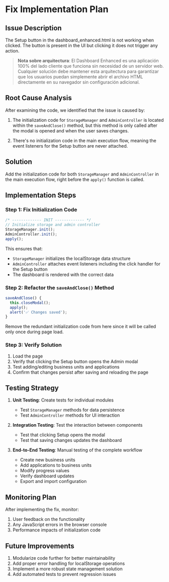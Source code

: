 # Fix Implementation Plan

## Issue Description
The Setup button in the dashboard_enhanced.html is not working when clicked. The button is present in the UI but clicking it does not trigger any action.

> **Nota sobre arquitectura**: El Dashboard Enhanced es una aplicación 100% del lado cliente que funciona sin necesidad de un servidor web. Cualquier solución debe mantener esta arquitectura para garantizar que los usuarios puedan simplemente abrir el archivo HTML directamente en su navegador sin configuración adicional.

## Root Cause Analysis
After examining the code, we identified that the issue is caused by:

1. The initialization code for `StorageManager` and `AdminController` is located within the `saveAndClose()` method, but this method is only called after the modal is opened and when the user saves changes.

2. There's no initialization code in the main execution flow, meaning the event listeners for the Setup button are never attached.

## Solution
Add the initialization code for both `StorageManager` and `AdminController` in the main execution flow, right before the `apply()` function is called.

## Implementation Steps

### Step 1: Fix Initialization Code
```javascript
/* ------------- INIT ------------- */
// Initialize storage and admin controller
StorageManager.init();
AdminController.init();
apply();
```

This ensures that:
- `StorageManager` initializes the localStorage data structure
- `AdminController` attaches event listeners including the click handler for the Setup button
- The dashboard is rendered with the correct data

### Step 2: Refactor the `saveAndClose()` Method
```javascript
saveAndClose() {
  this.closeModal();
  apply();
  alert('✅ Changes saved');
}
```

Remove the redundant initialization code from here since it will be called only once during page load.

### Step 3: Verify Solution
1. Load the page
2. Verify that clicking the Setup button opens the Admin modal
3. Test adding/editing business units and applications
4. Confirm that changes persist after saving and reloading the page

## Testing Strategy
1. **Unit Testing**: Create tests for individual modules
   - Test `StorageManager` methods for data persistence
   - Test `AdminController` methods for UI interaction
   
2. **Integration Testing**: Test the interaction between components
   - Test that clicking Setup opens the modal
   - Test that saving changes updates the dashboard

3. **End-to-End Testing**: Manual testing of the complete workflow
   - Create new business units
   - Add applications to business units
   - Modify progress values
   - Verify dashboard updates
   - Export and import configuration

## Monitoring Plan
After implementing the fix, monitor:
1. User feedback on the functionality
2. Any JavaScript errors in the browser console
3. Performance impacts of initialization code

## Future Improvements
1. Modularize code further for better maintainability
2. Add proper error handling for localStorage operations
3. Implement a more robust state management solution
4. Add automated tests to prevent regression issues